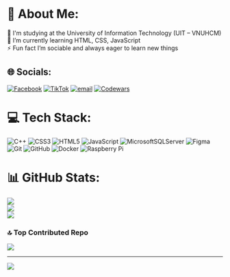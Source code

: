 # 💫 About Me:
🧠 I'm studying at the University of Information Technology (UIT – VNUHCM)<br>🌱 I’m currently learning HTML, CSS, JavaScript<br>⚡ Fun fact I’m sociable and always eager to learn new things


## 🌐 Socials:
[![Facebook](https://img.shields.io/badge/Facebook-%231877F2.svg?logo=Facebook&logoColor=white)](https://facebook.com/vinh.tranthanh.543792) [![TikTok](https://img.shields.io/badge/TikTok-%23000000.svg?logo=TikTok&logoColor=white)](https://tiktok.com/@trnthnhvinh1) [![email](https://img.shields.io/badge/Email-D14836?logo=gmail&logoColor=white)](mailto:23521799@gm.uit.edu.vn) [![Codewars](https://img.shields.io/badge/Codewars-B1361E?style=flat-square&logo=codewars&logoColor=white)](https://www.codewars.com/users/ttvinh05)

# 💻 Tech Stack:
![C++](https://img.shields.io/badge/c++-%2300599C.svg?style=for-the-badge&logo=c%2B%2B&logoColor=white) ![CSS3](https://img.shields.io/badge/css3-%231572B6.svg?style=for-the-badge&logo=css3&logoColor=white) ![HTML5](https://img.shields.io/badge/html5-%23E34F26.svg?style=for-the-badge&logo=html5&logoColor=white) ![JavaScript](https://img.shields.io/badge/javascript-%23323330.svg?style=for-the-badge&logo=javascript&logoColor=%23F7DF1E) ![MicrosoftSQLServer](https://img.shields.io/badge/Microsoft%20SQL%20Server-CC2927?style=for-the-badge&logo=microsoft%20sql%20server&logoColor=white) ![Figma](https://img.shields.io/badge/figma-%23F24E1E.svg?style=for-the-badge&logo=figma&logoColor=white) ![Git](https://img.shields.io/badge/git-%23F05033.svg?style=for-the-badge&logo=git&logoColor=white) ![GitHub](https://img.shields.io/badge/github-%23121011.svg?style=for-the-badge&logo=github&logoColor=white) ![Docker](https://img.shields.io/badge/docker-%230db7ed.svg?style=for-the-badge&logo=docker&logoColor=white) ![Raspberry Pi](https://img.shields.io/badge/-Raspberry_Pi-C51A4A?style=for-the-badge&logo=Raspberry-Pi)
# 📊 GitHub Stats:
![](https://github-readme-stats.vercel.app/api?username=ttvinh05&theme=default&hide_border=false&include_all_commits=true&count_private=true)<br/>
![](https://nirzak-streak-stats.vercel.app/?user=ttvinh05&theme=default&hide_border=false)<br/>
![](https://github-readme-stats.vercel.app/api/top-langs/?username=ttvinh05&theme=default&hide_border=false&include_all_commits=true&count_private=true&layout=compact)

### 🔝 Top Contributed Repo
![](https://github-contributor-stats.vercel.app/api?username=ttvinh05&limit=5&theme=dark&combine_all_yearly_contributions=true)

---
[![](https://visitcount.itsvg.in/api?id=ttvinh05&icon=0&color=0)](https://visitcount.itsvg.in)

<!-- Proudly created with GPRM ( https://gprm.itsvg.in ) -->
